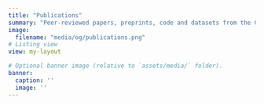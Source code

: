 ```yaml
---
title: "Publications"
summary: "Peer-reviewed papers, preprints, code and datasets from the Chini Lab."
image:
  filename: "media/og/publications.png"
# Listing view
view: my-layout

# Optional banner image (relative to `assets/media/` folder).
banner:
  caption: ''
  image: ''
---
```

<div style="height: 56px;"></div>
